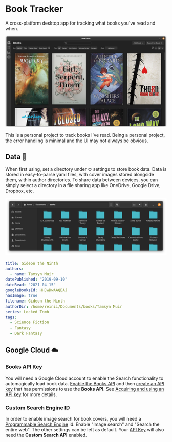 # Book Tracker

A cross-platform desktop app for tracking what books you've read and when.

![](docs/screenshot-01-linux.png)

This is a personal project to track books I've read. Being a personal project, the error handling
is minimal and the UI may not always be obvious.

## Data :open_file_folder:

When first using, set a directory under :gear: settings to store book data. Data is stored in
easy-to-parse yaml files, with cover images stored alongside them, within author directories. To
share data between devices, you can simply select a directory in a file sharing app like OneDrive,
Google Drive, Dropbox, etc.

![](docs/screenshot-data-01-linux.png)

```yaml
title: Gideon the Ninth
authors:
  - name: Tamsyn Muir
datePublished: "2019-09-10"
dateRead: "2021-04-15"
googleBooksId: HHJwDwAAQBAJ
hasImage: true
filename: Gideon the Ninth
authorDir: /home/reinii/Documents/books/Tamsyn Muir
series: Locked Tomb
tags:
  - Science Fiction
  - Fantasy
  - Dark Fantasy
```

## Google Cloud :cloud:

### Books API Key

You will need a Google Cloud account to enable the Search functionality to automagically load book
data. [Enable the Books API](https://console.cloud.google.com/apis/api/books.googleapis.com) and
then [create an API key](https://console.cloud.google.com/apis/credentials) that has permissions to
use the **Books API**.
See [Acquiring and using an API key](https://developers.google.com/books/docs/v1/using#APIKey) for
more details.

### Custom Search Engine ID

In order to enable image search for book covers, you will need a
[Programmable Search Engine](https://programmablesearchengine.google.com/) id. Enable
"Image search" and "Search the entire web". The other settings can be left as default.
Your [API Key](https://console.cloud.google.com/apis/credentials) will also need the
**Custom Search API** enabled.
